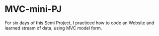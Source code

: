 # MVC-mini-PJ

For six days of this Semi Project,  I practiced how to code an Website  and learned stream of data,  using MVC model form. 
